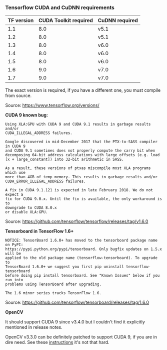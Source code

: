 ### Tensorflow CUDA and CuDNN requirements


| TF version | CUDA Toolkit required | CuDNN required |
| --- | --- | --- |
| 1.1 | 8.0 | v5.1 |
|1.2| 8.0 | v5.1|
|1.3| 8.0 | v6.0|
|1.4| 8.0 | v6.0|
|1.5| 8.0 | v6.0|
|1.6| 9.0 | v7.0|
|1.7| 9.0 | v7.0|

The exact version is required, if you have a different one, you must compile from source.

Source: https://www.tensorflow.org/versions/

**CUDA 9 known bug:**

```
Using XLA:GPU with CUDA 9 and CUDA 9.1 results in garbage results and/or
CUDA_ILLEGAL_ADDRESS failures.

Google discovered in mid-December 2017 that the PTX-to-SASS compiler in CUDA 9
and CUDA 9.1 sometimes does not properly compute the carry bit when
decomposing 64-bit address calculations with large offsets (e.g. load [x + large_constant]) into 32-bit arithmetic in SASS.

As a result, these versions of ptxas miscompile most XLA programs which use
more than 4GB of temp memory. This results in garbage results and/or
CUDA_ERROR_ILLEGAL_ADDRESS failures.

A fix in CUDA 9.1.121 is expected in late February 2018. We do not expect a
fix for CUDA 9.0.x. Until the fix is available, the only workaround is to
downgrade to CUDA 8.0.x
or disable XLA:GPU.
```

Source: https://github.com/tensorflow/tensorflow/releases/tag/v1.6.0

**Tensorboard in TensorFlow 1.6+**

```
NOTICE: TensorBoard 1.6.0+ has moved to the tensorboard package name on PyPI:
https://pypi.python.org/pypi/tensorboard. Only bugfix updates on 1.5.x will be
applied to the old package name (tensorflow-tensorboard). To upgrade to
TensorBoard 1.6.0+ we suggest you first pip uninstall tensorflow-tensorboard
before doing pip install tensorboard. See "Known Issues" below if you run into
problems using TensorBoard after upgrading.

The 1.6 minor series tracks TensorFlow 1.6.
```

Source: https://github.com/tensorflow/tensorboard/releases/tag/1.6.0

**OpenCV**

It should support CUDA 9 since v3.4.0 but I couldn't find it explicitly mentioned in release notes.

OpenCV v3.3.0 can be definitely patched to support CUDA 9, if you are in dire need. See these [instructions](https://github.com/BartyzalRadek/face-recognition)
 it's not that hard.
